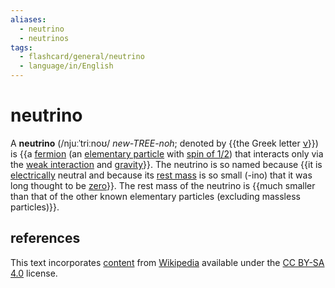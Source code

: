 ```yaml
---
aliases:
  - neutrino
  - neutrinos
tags:
  - flashcard/general/neutrino
  - language/in/English
---
```


# neutrino

A __neutrino__ (/njuːˈtriːnoʊ/ _new-TREE-noh_; denoted by {{the Greek letter [ν](nu%20(letter).md)}}) is {{a [fermion](fermion.md) (an [elementary particle](elementary%20particlee.md) with [spin of ⁠1/2](spin-1/2.md⁠)) that interacts only via the [weak interaction](weak%20interaction.md) and [gravity](gravity.md)}}. The neutrino is so named because {{it is [electrically](electric%20charge.md) neutral and because its [rest mass](invariant%20mass.md) is so small (-ino) that it was long thought to be [zero](massless%20particle.md)}}. The rest mass of the neutrino is {{much smaller than that of the other known elementary particles (excluding massless particles)}}. <!--SR:!2024-07-25,4,270!2024-07-25,4,270!2024-07-25,4,270!2024-07-25,4,270-->

## references

This text incorporates [content](https://en.wikipedia.org/wiki/neutrino) from [Wikipedia](Wikipedia.md) available under the [CC BY-SA 4.0](https://creativecommons.org/licenses/by-sa/4.0/) license.
